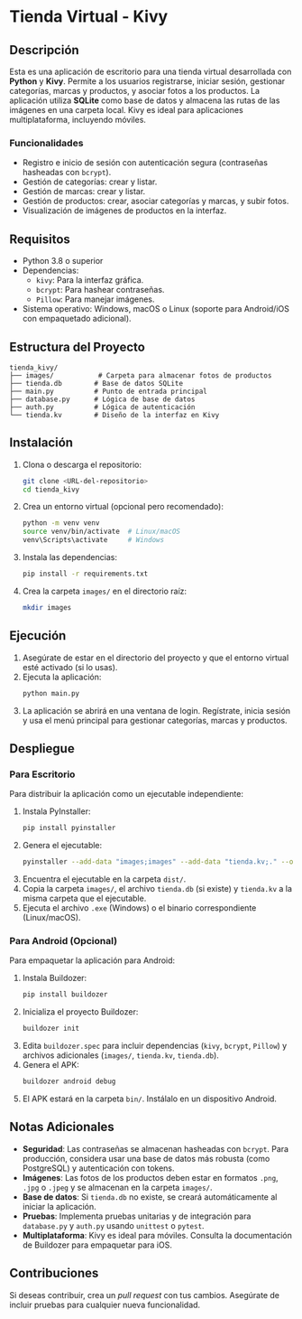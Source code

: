 # Tienda Virtual - Kivy

## Descripción
Esta es una aplicación de escritorio para una tienda virtual desarrollada con **Python** y **Kivy**. Permite a los usuarios registrarse, iniciar sesión, gestionar categorías, marcas y productos, y asociar fotos a los productos. La aplicación utiliza **SQLite** como base de datos y almacena las rutas de las imágenes en una carpeta local. Kivy es ideal para aplicaciones multiplataforma, incluyendo móviles.

### Funcionalidades
- Registro e inicio de sesión con autenticación segura (contraseñas hasheadas con `bcrypt`).
- Gestión de categorías: crear y listar.
- Gestión de marcas: crear y listar.
- Gestión de productos: crear, asociar categorías y marcas, y subir fotos.
- Visualización de imágenes de productos en la interfaz.

## Requisitos
- Python 3.8 o superior
- Dependencias:
  - `kivy`: Para la interfaz gráfica.
  - `bcrypt`: Para hashear contraseñas.
  - `Pillow`: Para manejar imágenes.
- Sistema operativo: Windows, macOS o Linux (soporte para Android/iOS con empaquetado adicional).

## Estructura del Proyecto
```
tienda_kivy/
├── images/           # Carpeta para almacenar fotos de productos
├── tienda.db        # Base de datos SQLite
├── main.py          # Punto de entrada principal
├── database.py      # Lógica de base de datos
├── auth.py          # Lógica de autenticación
└── tienda.kv        # Diseño de la interfaz en Kivy
```

## Instalación
1. Clona o descarga el repositorio:
   ```bash
   git clone <URL-del-repositorio>
   cd tienda_kivy
   ```
2. Crea un entorno virtual (opcional pero recomendado):
   ```bash
   python -m venv venv
   source venv/bin/activate  # Linux/macOS
   venv\Scripts\activate     # Windows
   ```
3. Instala las dependencias:
   ```bash
   pip install -r requirements.txt
   ```
4. Crea la carpeta `images/` en el directorio raíz:
   ```bash
   mkdir images
   ```

## Ejecución
1. Asegúrate de estar en el directorio del proyecto y que el entorno virtual esté activado (si lo usas).
2. Ejecuta la aplicación:
   ```bash
   python main.py
   ```
3. La aplicación se abrirá en una ventana de login. Regístrate, inicia sesión y usa el menú principal para gestionar categorías, marcas y productos.

## Despliegue
### Para Escritorio
Para distribuir la aplicación como un ejecutable independiente:
1. Instala PyInstaller:
   ```bash
   pip install pyinstaller
   ```
2. Genera el ejecutable:
   ```bash
   pyinstaller --add-data "images;images" --add-data "tienda.kv;." --onefile main.py
   ```
3. Encuentra el ejecutable en la carpeta `dist/`.
4. Copia la carpeta `images/`, el archivo `tienda.db` (si existe) y `tienda.kv` a la misma carpeta que el ejecutable.
5. Ejecuta el archivo `.exe` (Windows) o el binario correspondiente (Linux/macOS).

### Para Android (Opcional)
Para empaquetar la aplicación para Android:
1. Instala Buildozer:
   ```bash
   pip install buildozer
   ```
2. Inicializa el proyecto Buildozer:
   ```bash
   buildozer init
   ```
3. Edita `buildozer.spec` para incluir dependencias (`kivy`, `bcrypt`, `Pillow`) y archivos adicionales (`images/`, `tienda.kv`, `tienda.db`).
4. Genera el APK:
   ```bash
   buildozer android debug
   ```
5. El APK estará en la carpeta `bin/`. Instálalo en un dispositivo Android.

## Notas Adicionales
- **Seguridad**: Las contraseñas se almacenan hasheadas con `bcrypt`. Para producción, considera usar una base de datos más robusta (como PostgreSQL) y autenticación con tokens.
- **Imágenes**: Las fotos de los productos deben estar en formatos `.png`, `.jpg` o `.jpeg` y se almacenan en la carpeta `images/`.
- **Base de datos**: Si `tienda.db` no existe, se creará automáticamente al iniciar la aplicación.
- **Pruebas**: Implementa pruebas unitarias y de integración para `database.py` y `auth.py` usando `unittest` o `pytest`.
- **Multiplataforma**: Kivy es ideal para móviles. Consulta la documentación de Buildozer para empaquetar para iOS.

## Contribuciones
Si deseas contribuir, crea un *pull request* con tus cambios. Asegúrate de incluir pruebas para cualquier nueva funcionalidad.
